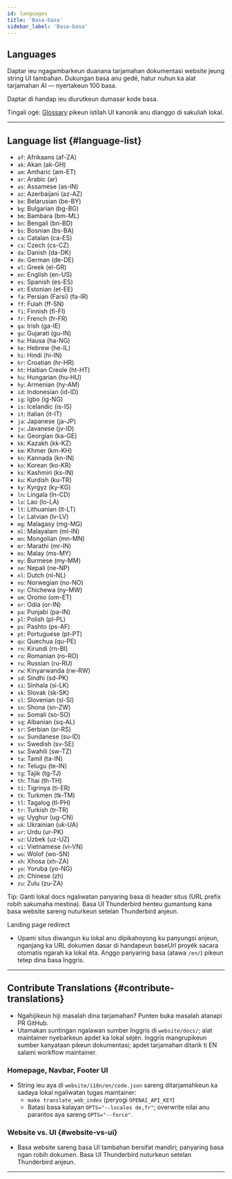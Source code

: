 ```yaml
---
id: languages
title: 'Basa-basa'
sidebar_label: 'Basa-basa'
---
```


## Languages

Daptar ieu ngagambarkeun duanana tarjamahan dokumentasi website jeung string UI tambahan.
Dukungan basa anu gedé, hatur nuhun ka alat tarjamahan AI — nyertakeun 100 basa.

Daptar di handap ieu diurutkeun dumasar kode basa.

Tingali ogé: [Glossary](glossary) pikeun istilah UI kanonik anu dianggo di sakuliah lokal.

---

## Language list {#language-list}

- `af`: Afrikaans (af-ZA)
- `ak`: Akan (ak-GH)
- `am`: Amharic (am-ET)
- `ar`: Arabic (ar)
- `as`: Assamese (as-IN)
- `az`: Azerbaijani (az-AZ)
- `be`: Belarusian (be-BY)
- `bg`: Bulgarian (bg-BG)
- `bm`: Bambara (bm-ML)
- `bn`: Bengali (bn-BD)
- `bs`: Bosnian (bs-BA)
- `ca`: Catalan (ca-ES)
- `cs`: Czech (cs-CZ)
- `da`: Danish (da-DK)
- `de`: German (de-DE)
- `el`: Greek (el-GR)
- `en`: English (en-US)
- `es`: Spanish (es-ES)
- `et`: Estonian (et-EE)
- `fa`: Persian (Farsi) (fa-IR)
- `ff`: Fulah (ff-SN)
- `fi`: Finnish (fi-FI)
- `fr`: French (fr-FR)
- `ga`: Irish (ga-IE)
- `gu`: Gujarati (gu-IN)
- `ha`: Hausa (ha-NG)
- `he`: Hebrew (he-IL)
- `hi`: Hindi (hi-IN)
- `hr`: Croatian (hr-HR)
- `ht`: Haitian Creole (ht-HT)
- `hu`: Hungarian (hu-HU)
- `hy`: Armenian (hy-AM)
- `id`: Indonesian (id-ID)
- `ig`: Igbo (ig-NG)
- `is`: Icelandic (is-IS)
- `it`: Italian (it-IT)
- `ja`: Japanese (ja-JP)
- `jv`: Javanese (jv-ID)
- `ka`: Georgian (ka-GE)
- `kk`: Kazakh (kk-KZ)
- `km`: Khmer (km-KH)
- `kn`: Kannada (kn-IN)
- `ko`: Korean (ko-KR)
- `ks`: Kashmiri (ks-IN)
- `ku`: Kurdish (ku-TR)
- `ky`: Kyrgyz (ky-KG)
- `ln`: Lingala (ln-CD)
- `lo`: Lao (lo-LA)
- `lt`: Lithuanian (lt-LT)
- `lv`: Latvian (lv-LV)
- `mg`: Malagasy (mg-MG)
- `ml`: Malayalam (ml-IN)
- `mn`: Mongolian (mn-MN)
- `mr`: Marathi (mr-IN)
- `ms`: Malay (ms-MY)
- `my`: Burmese (my-MM)
- `ne`: Nepali (ne-NP)
- `nl`: Dutch (nl-NL)
- `no`: Norwegian (no-NO)
- `ny`: Chichewa (ny-MW)
- `om`: Oromo (om-ET)
- `or`: Odia (or-IN)
- `pa`: Punjabi (pa-IN)
- `pl`: Polish (pl-PL)
- `ps`: Pashto (ps-AF)
- `pt`: Portuguese (pt-PT)
- `qu`: Quechua (qu-PE)
- `rn`: Kirundi (rn-BI)
- `ro`: Romanian (ro-RO)
- `ru`: Russian (ru-RU)
- `rw`: Kinyarwanda (rw-RW)
- `sd`: Sindhi (sd-PK)
- `si`: Sinhala (si-LK)
- `sk`: Slovak (sk-SK)
- `sl`: Slovenian (sl-SI)
- `sn`: Shona (sn-ZW)
- `so`: Somali (so-SO)
- `sq`: Albanian (sq-AL)
- `sr`: Serbian (sr-RS)
- `su`: Sundanese (su-ID)
- `sv`: Swedish (sv-SE)
- `sw`: Swahili (sw-TZ)
- `ta`: Tamil (ta-IN)
- `te`: Telugu (te-IN)
- `tg`: Tajik (tg-TJ)
- `th`: Thai (th-TH)
- `ti`: Tigrinya (ti-ER)
- `tk`: Turkmen (tk-TM)
- `tl`: Tagalog (tl-PH)
- `tr`: Turkish (tr-TR)
- `ug`: Uyghur (ug-CN)
- `uk`: Ukrainian (uk-UA)
- `ur`: Urdu (ur-PK)
- `uz`: Uzbek (uz-UZ)
- `vi`: Vietnamese (vi-VN)
- `wo`: Wolof (wo-SN)
- `xh`: Xhosa (xh-ZA)
- `yo`: Yoruba (yo-NG)
- `zh`: Chinese (zh)
- `zu`: Zulu (zu-ZA)

Tip: Ganti lokal docs ngaliwatan panyaring basa di header situs (URL prefix robih sakumaha mestina). Basa UI Thunderbird henteu gumantung kana basa website sareng nuturkeun setelan Thunderbird anjeun.

Landing page redirect

- Upami situs diwangun ku lokal anu dipikahoyong ku panyungsi anjeun, nganjang ka URL dokumen dasar di handapeun baseUrl proyék sacara otomatis ngarah ka lokal éta. Anggo panyaring basa (atawa `/en/`) pikeun tetep dina basa Inggris.

---

## Contribute Translations {#contribute-translations}

- Ngahijikeun hiji masalah dina tarjamahan? Punten buka masalah atanapi PR GitHub.
- Utamakan suntingan ngalawan sumber Inggris di `website/docs/`; alat maintainer nyebarkeun apdet ka lokal séjén.
  Inggris mangrupikeun sumber kanyataan pikeun dokumentasi; apdet tarjamahan ditarik ti EN salami workflow maintainer.

### Homepage, Navbar, Footer UI

- String ieu aya di `website/i18n/en/code.json` sareng ditarjamahkeun ka sadaya lokal ngaliwatan tugas maintainer:
  - `make translate_web_index` (peryogi `OPENAI_API_KEY`)
  - Batasi basa kalayan `OPTS="--locales de,fr"`; overwrite nilai anu parantos aya sareng `OPTS="--force"`.

### Website vs. UI {#website-vs-ui}

- Basa website sareng basa UI tambahan bersifat mandiri; panyaring basa ngan robih dokumen. Basa UI Thunderbird nuturkeun setelan Thunderbird anjeun.

---
